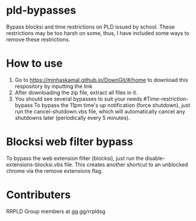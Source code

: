 # pld-bypasses
Bypass blocksi and time restrictions on PLD issued by school. These restrictions may be too harsh on some, thus, I have included some ways to remove these restrictions.
# How to use
1) Go to https://minhaskamal.github.io/DownGit/#/home to download this respository by inputting the link
2) After downloading the zip file, extract all files in it.
3) You should see several bypasses to suit your needs
#Time-restriction-bypass
To bypass the 11pm time's up notification (force shutdown), just run the cancel-shutdown.vbs file, which will automatically cancel any shutdowns later (periodically every 5 minutes).
# Blocksi web filter bypass
To bypass the web extension filter (blocksi), just run the disable-extensions-blocksi.vbs file. This creates another shortcut to an unblocked chrome via the remove extensions flag.
# Contributers
RRPLD Group members at gg.gg/rrpldsg  

